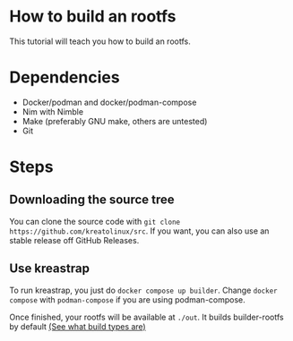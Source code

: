 # How to build an rootfs
This tutorial will teach you how to build an rootfs.

# Dependencies
* Docker/podman and docker/podman-compose
* Nim with Nimble
* Make (preferably GNU make, others are untested)
* Git

# Steps

## Downloading the source tree
You can clone the source code with `git clone https://github.com/kreatolinux/src`.
If you want, you can also use an stable release off GitHub Releases.

## Use kreastrap
To run kreastrap, you just do `docker compose up builder`. Change `docker compose` with `podman-compose` if you are using podman-compose.

Once finished, your rootfs will be available at `./out`. It builds builder-rootfs by default [(See what build types are)](../installation.md#choosing-the-right-tarball)
